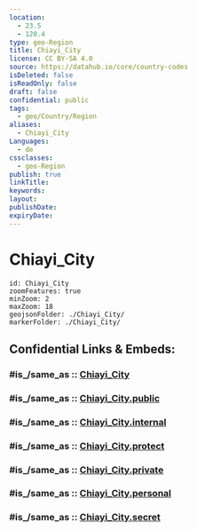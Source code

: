```yaml
---
location:
  - 23.5
  - 120.4
type: geo-Region
title: Chiayi_City
license: CC BY-SA 4.0
source: https://datahub.io/core/country-codes
isDeleted: false
isReadOnly: false
draft: false
confidential: public
tags:
  - geo/Country/Region
aliases:
  - Chiayi_City
Languages:
  - de
cssclasses:
  - geo-Region
publish: true
linkTitle:
keywords:
layout:
publishDate:
expiryDate:
---
```


# Chiayi_City

```leaflet
id: Chiayi_City
zoomFeatures: true 
minZoom: 2 
maxZoom: 18
geojsonFolder: ./Chiayi_City/
markerFolder: ./Chiayi_City/
```


## Confidential Links & Embeds: 

### #is_/same_as :: [Chiayi_City](/_Standards/Earth/Continent/Asia/Asia~East/Taiwan/Provinces~Taiwan/Taiwan/counties~Taiwan/Chiayi_City.md) 

### #is_/same_as :: [Chiayi_City.public](/_public/Earth/Continent/Asia/Asia~East/Taiwan/Provinces~Taiwan/Taiwan/counties~Taiwan/Chiayi_City.public.md) 

### #is_/same_as :: [Chiayi_City.internal](/_internal/Earth/Continent/Asia/Asia~East/Taiwan/Provinces~Taiwan/Taiwan/counties~Taiwan/Chiayi_City.internal.md) 

### #is_/same_as :: [Chiayi_City.protect](/_protect/Earth/Continent/Asia/Asia~East/Taiwan/Provinces~Taiwan/Taiwan/counties~Taiwan/Chiayi_City.protect.md) 

### #is_/same_as :: [Chiayi_City.private](/_private/Earth/Continent/Asia/Asia~East/Taiwan/Provinces~Taiwan/Taiwan/counties~Taiwan/Chiayi_City.private.md) 

### #is_/same_as :: [Chiayi_City.personal](/_personal/Earth/Continent/Asia/Asia~East/Taiwan/Provinces~Taiwan/Taiwan/counties~Taiwan/Chiayi_City.personal.md) 

### #is_/same_as :: [Chiayi_City.secret](/_secret/Earth/Continent/Asia/Asia~East/Taiwan/Provinces~Taiwan/Taiwan/counties~Taiwan/Chiayi_City.secret.md)

